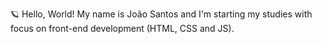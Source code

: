 🪐 Hello, World!
My name is João Santos and I'm starting my studies with focus on front-end development (HTML, CSS and JS).

<!---
joaofsds/joaofsds is a ✨ special ✨ repository because its `README.md` (this file) appears on your GitHub profile.
You can click the Preview link to take a look at your changes.
--->
